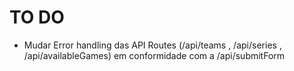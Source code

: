 # TO DO

- Mudar Error handling das API Routes (/api/teams , /api/series , /api/availableGames) em conformidade com a /api/submitForm
